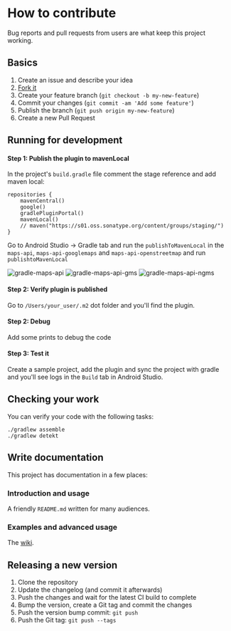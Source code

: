 # How to contribute

Bug reports and pull requests from users are what keep this project working.

## Basics

1. Create an issue and describe your idea
2. [Fork it](https://github.com/openmobilehub/omh-maps/fork)
3. Create your feature branch (`git checkout -b my-new-feature`)
4. Commit your changes (`git commit -am 'Add some feature'`)
5. Publish the branch (`git push origin my-new-feature`)
6. Create a new Pull Request

## Running for development

#### Step 1: Publish the plugin to mavenLocal
In the project's `build.gradle` file comment the stage reference and add maven local:

```
repositories {
    mavenCentral()
    google()
    gradlePluginPortal()
    mavenLocal()
    // maven("https://s01.oss.sonatype.org/content/groups/staging/")
}
```

Go to Android Studio -> Gradle tab and run the `publishToMavenLocal` 
in the `maps-api`, `maps-api-googlemaps` and `maps-api-openstreetmap` and run `publishtoMavenLocal`

![gradle-maps-api](https://github.com/openmobilehub/omh-maps/assets/124717244/7a8aeb52-fcf2-4c8c-a0e8-e249e69b3fea)
![gradle-maps-api-gms](https://github.com/openmobilehub/omh-maps/assets/124717244/e5a370d9-1429-4234-a884-b39a23c6dadb)
![gradle-maps-api-ngms](https://github.com/openmobilehub/omh-maps/assets/124717244/2cc52110-8faa-47e3-9298-a6cec846a348)


#### Step 2: Verify plugin is published

Go to `/Users/your_user/.m2` dot folder and you'll find the plugin.

#### Step 2: Debug

Add some prints to debug the code

#### Step 3: Test it

Create a sample project, add the plugin and sync the project with gradle and you'll see logs in the `Build` tab in Android Studio.

## Checking your work

You can verify your code with the following tasks:

```
./gradlew assemble
./gradlew detekt
```

## Write documentation

This project has documentation in a few places:

### Introduction and usage

A friendly `README.md` written for many audiences.

### Examples and advanced usage

The [wiki](https://github.com/openmobilehub/omh-maps/wiki).

## Releasing a new version

1. Clone the repository
2. Update the changelog (and commit it afterwards)
3. Push the changes and wait for the latest CI build to complete
4. Bump the version, create a Git tag and commit the changes
5. Push the version bump commit: `git push`
6. Push the Git tag: `git push --tags`
